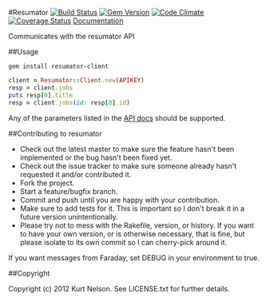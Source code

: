 #Resumator
[![Build Status](https://secure.travis-ci.org/kurtisnelson/resumator.png)](http://travis-ci.org/kurtisnelson/resumator)
[![Gem Version](https://badge.fury.io/rb/resumator.png)](http://badge.fury.io/rb/resumator)
[![Code Climate](https://codeclimate.com/github/kurtisnelson/resumator.png)](https://codeclimate.com/github/kurtisnelson/resumator)
[![Coverage Status](https://coveralls.io/repos/kurtisnelson/resumator/badge.png?branch=master)](https://coveralls.io/r/kurtisnelson/resumator)
[Documentation](http://rubydoc.info/gems/resumator-client/)

Communicates with the resumator API

##Usage

  `gem install resumator-client`

  ```ruby
  client = Resumator::Client.new(APIKEY)
  resp = client.jobs
  puts resp[0].title
  resp = client.jobs(id: resp[0].id)
  ```

Any of the parameters listed in the [API docs](http://www.resumatorapi.com/v1/) should be supported.

##Contributing to resumator
 
* Check out the latest master to make sure the feature hasn't been implemented or the bug hasn't been fixed yet.
* Check out the issue tracker to make sure someone already hasn't requested it and/or contributed it.
* Fork the project.
* Start a feature/bugfix branch.
* Commit and push until you are happy with your contribution.
* Make sure to add tests for it. This is important so I don't break it in a future version unintentionally.
* Please try not to mess with the Rakefile, version, or history. If you want to have your own version, or is otherwise necessary, that is fine, but please isolate to its own commit so I can cherry-pick around it.

If you want messages from Faraday, set DEBUG in your environment to true.

##Copyright

Copyright (c) 2012 Kurt Nelson. See LICENSE.txt for
further details.

